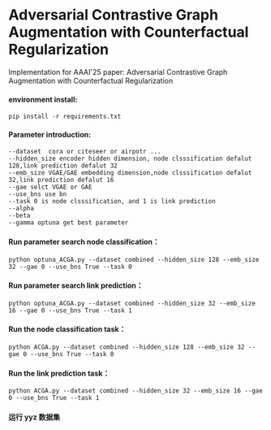 # Adversarial Contrastive Graph Augmentation with Counterfactual Regularization
Implementation for AAAI'25 paper: Adversarial Contrastive Graph Augmentation with Counterfactual Regularization

#### environment install:

```
pip install -r requirements.txt
```

#### Parameter introduction:

```
--dataset  cora or citeseer or airpotr ...
--hidden_size encoder hidden dimension, node clsssification defalut 128,link prediction defalut 32
--emb_size VGAE/GAE embedding dimension,node clsssification defalut 32,link prediction defalut 16
--gae selct VGAE or GAE
--use_bns use bn
--task 0 is node clsssification, and 1 is link prediction
--alpha
--beta
--gamma optuna get best parameter
```



#### Run parameter search node classification：

```
python optuna_ACGA.py --dataset combined --hidden_size 128 --emb_size 32 --gae 0 --use_bns True --task 0
```

#### Run parameter search link prediction：

```
python optuna_ACGA.py --dataset combined --hidden_size 32 --emb_size 16 --gae 0 --use_bns True --task 1
```



#### Run the node classification task：

```
python ACGA.py --dataset combined --hidden_size 128 --emb_size 32 --gae 0 --use_bns True --task 0
```

#### Run the link prediction task：

```
python ACGA.py --dataset combined --hidden_size 32 --emb_size 16 --gae 0 --use_bns True --task 1
```

#### 运行 yyz 数据集